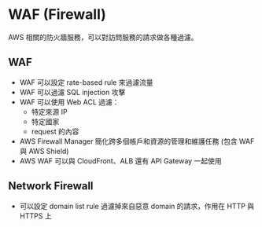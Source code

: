 # WAF (Firewall)

AWS 相關的防火牆服務，可以對訪問服務的請求做各種過濾。

## WAF

- WAF 可以設定 rate-based rule 來過濾流量
- WAF 可以過濾 SQL injection 攻擊
- WAF 可以使用 Web ACL 過濾：
  - 特定來源 IP
  - 特定國家
  - request 的內容
- AWS Firewall Manager 簡化跨多個帳戶和資源的管理和維護任務 (包含 WAF 與 AWS Shield)
- AWS WAF 可以與 CloudFront、ALB 還有 API Gateway 一起使用

## Network Firewall

- 可以設定 domain list rule 過濾掉來自惡意 domain 的請求，作用在 HTTP 與 HTTPS 上
